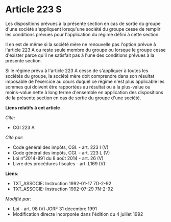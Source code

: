 # Article 223 S

Les dispositions prévues à la présente section en  cas de sortie du groupe d'une société s'appliquent lorsqu'une société du
groupe cesse de remplir les conditions prévues pour l'application du régime défini à cette section.

Il en est de même si la société mère ne renouvelle pas l'option prévue à l'article 223 A ou reste seule membre du groupe ou
lorsque le groupe cesse d'exister parce qu'il ne satisfait pas à l'une des conditions prévues à la présente section.

Si le régime prévu à l'article 223 A cesse de s'appliquer à toutes les sociétés du groupe, la société mère doit comprendre
dans son résultat imposable de l'exercice au cours duquel ce régime n'est plus applicable les sommes qui doivent être
rapportées au résultat ou à la plus-value ou moins-value nette à long terme d'ensemble en application des dispositions de la
présente section en cas de sortie du groupe d'une société.

**Liens relatifs à cet article**

_Cite_:

  - CGI 223 A

_Cité par_:

  - Code général des impôts, CGI. - art. 223 I (V)
  - Code général des impôts, CGI. - art. 223 L (V)
  - Loi n°2014-891 du 8 août 2014 - art. 26 (V)
  - Livre des procédures fiscales - art. L169 (V)

**Liens**:

  - TXT_ASSOCIE: Instruction 1992-01-17 7D-2-92
  - TXT_ASSOCIE: Instruction 1992-07-29 7N-2-92

_Modifié par_:

  - Loi - art. 98 (V) JORF 31 décembre 1991
  - Modification directe incorporée dans l'édition du 4 juillet 1992
